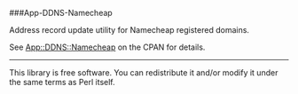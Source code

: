 ###App-DDNS-Namecheap

Address record update utility for Namecheap registered domains.

See [App::DDNS::Namecheap](http://search.cpan.org/~dwatson/App-DDNS-Namecheap/) on the CPAN for details.

***

This library is free software. You can redistribute it and/or modify it under the same terms as Perl itself.
